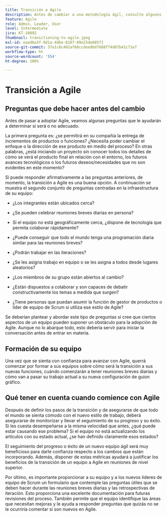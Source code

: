 ```yaml
---
title: Transición a Agile
description: Antes de cambiar a una metodología ágil, consulte algunos consejos y preguntas que debe hacer.
feature: Agile
role: Admin, Leader, User
level: Intermediate
jira: KT-10892
thumbnail: transitioning-to-agile.jpeg
exl-id: eaad6a3f-9d1a-4dbe-8187-09e25de605f1
source-git-commit: 37a1c8c492af68ccdee9bd7688ff4d07b41c71e7
workflow-type: ht
source-wordcount: '554'
ht-degree: 100%

---
```


# Transición a Agile

## Preguntas que debe hacer antes del cambio

Antes de pasar a adoptar Agile, veamos algunas preguntas que le ayudarán a determinar si será o no adecuado.

La primera pregunta es: ¿se permitirá en su compañía la entrega de incrementos de productos o funciones? ¿Necesita poder cambiar el enfoque o la dirección de ese producto en medio del proceso? En otras palabras, ¿está iniciando un proyecto sin conocer todos los detalles de cómo se verá el producto final en relación con el entorno, los futuros avances tecnológicos o los futuros deseos/necesidades que no son evidentes en este momento?

Si puede responder afirmativamente a las preguntas anteriores, de momento, la transición a Agile es una buena opción. A continuación se muestra el segundo conjunto de preguntas centradas en la infraestructura de su equipo:

* ¿Los integrantes están ubicados cerca?

* ¿Se pueden celebrar reuniones breves diarias en persona?

* Si el equipo no está geográficamente cerca, ¿dispone de tecnología que permita colaborar rápidamente?

* ¿Puede conseguir que todo el mundo tenga una programación diaria similar para las reuniones breves?

* ¿Podrán trabajar en las iteraciones?

* ¿Se les asigna trabajo en equipo o se les asigna a todos desde lugares aleatorios?

* ¿Los miembros de su grupo están abiertos al cambio?

* ¿Están dispuestos a colaborar y son capaces de debatir constructivamente los temas a medida que surgen?

* ¿Tiene personas que puedan asumir la función de gestor de productos o líder de equipo de Scrum si utiliza ese estilo de Agile?


Se deberían plantear y abordar este tipo de preguntas si cree que ciertos aspectos de un equipo pueden suponer un obstáculo para la adopción de Agile. Aunque no lo abarque todo, esto debería servir para iniciar la conversación antes de entrar en materia.


## Formación de su equipo

Una vez que se sienta con confianza para avanzar con Agile, querrá comenzar por formar a sus equipos sobre cómo será la transición a sus nuevas funciones, cuándo comenzarán a tener reuniones breves diarias y cómo van a pasar su trabajo actual a su nueva configuración de guion gráfico.


## Qué tener en cuenta cuando comience con Agile

Después de definir los pasos de la transición y de asegurarse de que todo el mundo se sienta cómodo con el nuevo estilo de trabajo, deberá asegurarse de monitorizar y llevar el seguimiento de su progreso y su éxito. Si les cuesta desempeñarse a la misma velocidad que antes, ¿qué puede estar causando ese problema? Si el equipo no está actualizando los artículos con su estado actual, ¿se han definido claramente esos estados?

El seguimiento del progreso o éxito de un nuevo equipo ágil será muy beneficioso para darle confianza respecto a los cambios que están incorporando. Además, disponer de estas métricas ayudará a justificar los beneficios de la transición de un equipo a Agile en reuniones de nivel superior. 

Por último, es importante proporcionar a su equipo y a los nuevos líderes de equipo de Scrum un formulario que contemple las preguntas útiles que se deben hacer durante las reuniones breves diarias y las retrospectivas de iteración. Esto proporciona una excelente documentación para futuras revisiones del proceso. También permite que el equipo identifique las áreas que necesitan mejoras y le ayuda a responder preguntas que quizás no se le ocurriría comentar si son nuevos en Agile.
